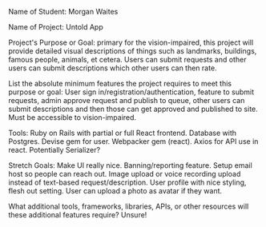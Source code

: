 Name of Student: Morgan Waites

Name of Project: Untold App

Project's Purpose or Goal: primary for the vision-impaired, this project will provide detailed visual descriptions of things such as landmarks, buildings, famous people, animals, et cetera. Users can submit requests and other users can submit descriptions which other users can then rate.

List the absolute minimum features the project requires to meet this purpose or goal: User sign in/registration/authentication, feature to submit requests, admin approve request and publish to queue, other users can submit descriptions and then those can get approved and published to site. Must be accessible to vision-impaired.

Tools: Ruby on Rails with partial or full React frontend. Database with Postgres. Devise gem for user. Webpacker gem (react). Axios for API use in react. Potentially Serializer? 

Stretch Goals: Make UI really nice. Banning/reporting feature. Setup email host so people can reach out. Image upload or voice recording upload instead of text-based request/description. User profile with nice styling, flesh out setting. User can upload a photo as avatar if they want.

What additional tools, frameworks, libraries, APIs, or other resources will these additional features require? Unsure!